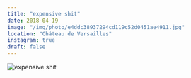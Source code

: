 ```yaml
---
title: "expensive shit"
date: 2018-04-19
image: "/img/photo/e4ddc38937294cd119c52d0451ae4911.jpg"
location: "Château de Versailles"
instagram: true
draft: false
---
```


![expensive shit](/img/photo/e4ddc38937294cd119c52d0451ae4911.jpg)
